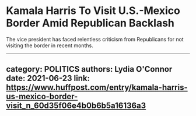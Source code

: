 # Kamala Harris To Visit U.S.-Mexico Border Amid Republican Backlash

The vice president has faced relentless criticism from Republicans for not visiting the border in recent months.

---
category: POLITICS
authors: Lydia O'Connor
date: 2021-06-23
link: https://www.huffpost.com/entry/kamala-harris-us-mexico-border-visit_n_60d35f06e4b0b6b5a16136a3
---
